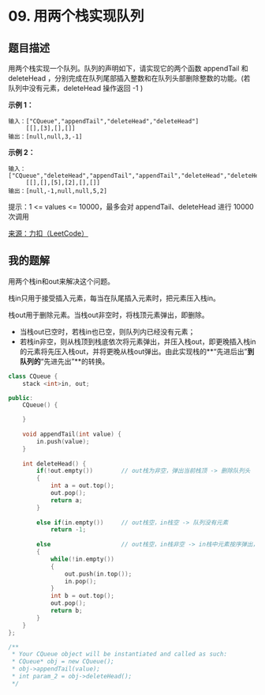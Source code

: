 # 09. 用两个栈实现队列

## 题目描述

用两个栈实现一个队列。队列的声明如下，请实现它的两个函数 appendTail 和 deleteHead ，分别完成在队列尾部插入整数和在队列头部删除整数的功能。(若队列中没有元素，deleteHead 操作返回 -1 )



**示例 1：**

```
输入：["CQueue","appendTail","deleteHead","deleteHead"]
	 [[],[3],[],[]]
输出：[null,null,3,-1]
```

**示例 2：**

```
输入：["CQueue","deleteHead","appendTail","appendTail","deleteHead","deleteHead"]
	 [[],[],[5],[2],[],[]]
输出：[null,-1,null,null,5,2]
```

提示：1 <= values <= 10000，最多会对 appendTail、deleteHead 进行 10000 次调用

[来源：力扣（LeetCode）](https://leetcode-cn.com/problems/yong-liang-ge-zhan-shi-xian-dui-lie-lcof)



## 我的题解

用两个栈in和out来解决这个问题。

栈in只用于接受插入元素，每当在队尾插入元素时，把元素压入栈in。

栈out用于删除元素。当栈out非空时，将栈顶元素弹出，即删除。

- 当栈out已空时，若栈in也已空，则队列内已经没有元素；
- 若栈in非空，则从栈顶到栈底依次将元素弹出，并压入栈out，即更晚插入栈in的元素将先压入栈out，并将更晚从栈out弹出。由此实现栈的**“先进后出”**到队列的**“先进先出”**的转换。

```c++
class CQueue {
    stack <int>in, out;

public:
    CQueue() {

    }
    
    void appendTail(int value) {
        in.push(value);
    }
    
    int deleteHead() {
        if(!out.empty())        // out栈为非空，弹出当前栈顶 -> 删除队列头
        {
            int a = out.top();
            out.pop();
            return a;
        } 
        
        else if(in.empty())     // out栈空，in栈空 -> 队列没有元素
            return -1;
        
        else                    // out栈空，in栈非空 -> in栈中元素按序弹出，反向压入out栈，最后弹出out栈当前栈顶 -> 删除队列头
        {
            while(!in.empty())
            {
                out.push(in.top());
                in.pop();
            }
            int b = out.top();
            out.pop();
            return b;
        }
    }
};

/**
 * Your CQueue object will be instantiated and called as such:
 * CQueue* obj = new CQueue();
 * obj->appendTail(value);
 * int param_2 = obj->deleteHead();
 */
```


